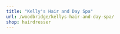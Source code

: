 ```yaml
---
title: "Kelly's Hair and Day Spa"
url: /woodbridge/kellys-hair-and-day-spa/
shop: hairdresser
---
```

